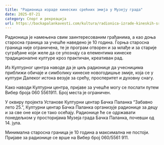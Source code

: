 ```yaml
---
title: "Радионица израде кинеских срећних змија у Музеју града"
date: 2025-07-21
category: Спорт и рекреација
url: https://backapalankavesti.com/kultura/radionica-izrade-kineskih-srecnih-zmija-u-muzeju-grada/
---
```


Радионица је намењена свим заинтересованим грађанима, а као доња старосна граница за учешће наведено је 10 година. Горња старосна граница није ограничена, те је програм отворен и за млађе и за старије суграђане који желе да се упознају са елементима кинеске традиционалне културе кроз практичан, креативан рад.

Из Културног центра наводе да је циљ радионице да учесницима приближи обичаје и симболику кинеске новогодишње змије, која се у култури Далеког истока везује за срећу, просперитет и духовну снагу.

Како наводи Културни центра, пријаве за учешће могу се послати путем Вибер броја 060 5561911. Број места је ограничен.

У оквиру пројекта Установе Културни центар Бачка Паланка “Забавно лето 25.”, Културни центар Бачка Паланка организује радионице за децу и за све оне који се тако осећају. Радионице ће се одржавати понедељком у просторијама Музеја града Бачка Паланка, почевши од 14. јула.

Минимална старосна граница је 10 година а максимална не постоји. Пријаве за радионице се врше на Вибер број 060/5561 911.
